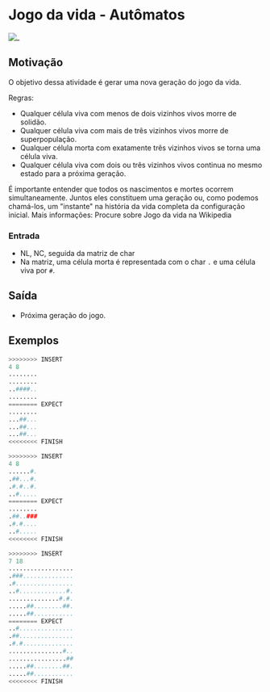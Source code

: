# Jogo da vida - Autômatos

![_](https://raw.githubusercontent.com/qxcodefup/arcade/master/base/vida/cover.jpg)

## Motivação

O objetivo dessa atividade é gerar uma nova geração do jogo da vida.

Regras:

- Qualquer célula viva com menos de dois vizinhos vivos morre de solidão.
- Qualquer célula viva com mais de três vizinhos vivos morre de superpopulação.
- Qualquer célula morta com exatamente três vizinhos vivos se torna uma célula viva.
- Qualquer célula viva com dois ou três vizinhos vivos continua no mesmo estado para a próxima geração.

É importante entender que todos os nascimentos e mortes ocorrem simultaneamente. Juntos eles constituem uma geração ou, como podemos chamá-los, um "instante" na história da vida completa da configuração inicial.
Mais informações: Procure sobre Jogo da vida na Wikipedia

### Entrada

- NL, NC, seguida da matriz de char
- Na matriz, uma célula morta é representada com o char `.` e uma célula viva por `#`.

## Saída

- Próxima geração do jogo.

## Exemplos

``` py
>>>>>>>> INSERT
4 8
........
........
..####..
........
======== EXPECT
........
...##...
...##...
...##...
<<<<<<<< FINISH
```

```py
>>>>>>>> INSERT
4 8
......#.
.##...#.
.#.#..#.
..#.....
======== EXPECT
........
.##..###
.#.#....
..#.....
<<<<<<<< FINISH
```

```py
>>>>>>>> INSERT
7 18
..................
.###..............
.#................
..#.............#.
..............#.#.
.....##........##.
.....##...........
======== EXPECT
..#...............
.##...............
.#.#..............
...............#..
................##
.....##........##.
.....##...........
<<<<<<<< FINISH
```
